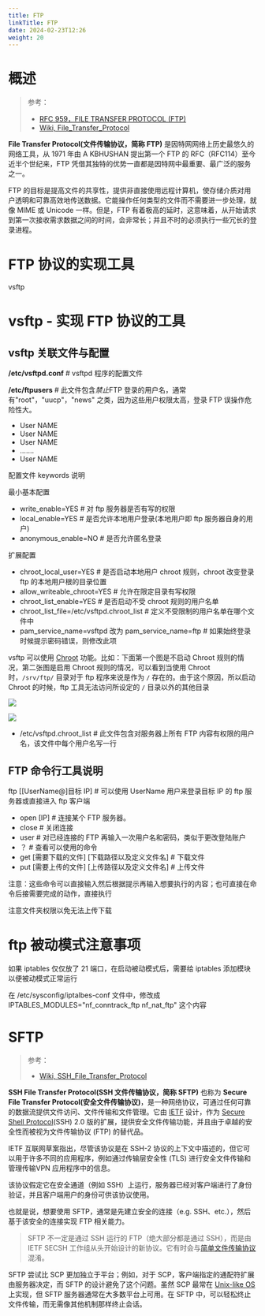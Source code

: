 ```yaml
---
title: FTP
linkTitle: FTP
date: 2024-02-23T12:26
weight: 20
---
```


# 概述

> 参考：
>
> - [RFC 959，FILE TRANSFER PROTOCOL (FTP)](https://datatracker.ietf.org/doc/html/rfc959)
> - [Wiki, File_Transfer_Protocol](https://en.wikipedia.org/wiki/File_Transfer_Protocol)

**File Transfer Protocol(文件传输协议，简称 FTP)** 是因特网网络上历史最悠久的网络工具，从 1971 年由 A KBHUSHAN 提出第一个 FTP 的 RFC（RFC114）至今近半个世纪来，FTP 凭借其独特的优势一直都是因特网中最重要、最广泛的服务之一。

FTP 的目标是提高文件的共享性，提供非直接使用远程计算机，使存储介质对用户透明和可靠高效地传送数据。它能操作任何类型的文件而不需要进一步处理，就像 MIME 或 Unicode 一样。但是，FTP 有着极高的延时，这意味着，从开始请求到第一次接收需求数据之间的时间，会非常长；并且不时的必须执行一些冗长的登录进程。

# FTP 协议的实现工具

vsftp

# vsftp - 实现 FTP 协议的工具

## vsftp 关联文件与配置

**/etc/vsftpd.conf** # vsftpd 程序的配置文件

**/etc/ftpusers** # 此文件包含*禁止*FTP 登录的用户名，通常有"root"，"uucp"，"news" 之类，因为这些用户权限太高，登录 FTP 误操作危险性大。

- User NAME
- User NAME
- User NAME
- .......
- User NAME

配置文件 keywords 说明

最小基本配置

- write_enable=YES # 对 ftp 服务器是否有写的权限
- local_enable=YES # 是否允许本地用户登录(本地用户即 ftp 服务器自身的用户)
- anonymous_enable=NO # 是否允许匿名登录

扩展配置

- chroot_local_user=YES # 是否启动本地用户 chroot 规则，chroot 改变登录 ftp 的本地用户根的目录位置
- allow_writeable_chroot=YES # 允许在限定目录有写权限
- chroot_list_enable=YES # 是否启动不受 chroot 规则的用户名单
- chroot_list_file=/etc/vsftpd.chroot_list # 定义不受限制的用户名单在哪个文件中
- pam_service_name=vsftpd 改为 pam_service_name=ftp # 如果始终登录时候提示密码错误，则修改此项

vsftp 可以使用 [Chroot](/docs/1.操作系统/Linux%20管理/Linux%20系统管理工具/Chroot.md) 功能。比如：下面第一个图是不启动 Chroot 规则的情况，第二张图是启用 Chroot 规则的情况，可以看到当使用 Chroot 时，`/srv/ftp/` 目录对于 ftp 程序来说是作为 `/` 存在的。由于这个原因，所以启动 Chroot 的时候，ftp 工具无法访问所设定的 `/` 目录以外的其他目录

![](https://notes-learning.oss-cn-beijing.aliyuncs.com/pvqe8m/1616165219993-ce6cd857-e9ba-4af0-b7fc-7d77cf547d84.jpeg)

![](https://notes-learning.oss-cn-beijing.aliyuncs.com/pvqe8m/1616165220004-51f8038e-598e-427a-9b04-8f1987475f04.jpeg)

- /etc/vsftpd.chroot_list # 此文件包含对服务器上所有 FTP 内容有权限的用户名，该文件中每个用户名写一行

## FTP 命令行工具说明

ftp \[\[UserName@]目标 IP] # 可以使用 UserName 用户来登录目标 IP 的 ftp 服务器或直接进入 ftp 客户端

- open \[IP] # 连接某个 FTP 服务器。
- close # 关闭连接
- user # 对已经连接的 FTP 再输入一次用户名和密码，类似于更改登陆账户
- ？ # 查看可以使用的命令
- get \[需要下载的文件] \[下载路径以及定义文件名] # 下载文件
- put \[需要上传的文件] \[上传路径以及定义文件名] # 上传文件

注意：这些命令可以直接输入然后根据提示再输入想要执行的内容；也可直接在命令后接需要完成的动作，直接执行

注意文件夹权限以免无法上传下载

# ftp 被动模式注意事项

如果 iptables 仅仅放了 21 端口，在启动被动模式后，需要给 iptables 添加模块以便被动模式正常运行

在 /etc/sysconfig/iptalbes-conf 文件中，修改成 IPTABLES_MODULES="nf_conntrack_ftp nf_nat_ftp" 这个内容

# SFTP

> 参考：
>
> - [Wiki, SSH_File_Transfer_Protocol](https://en.wikipedia.org/wiki/SSH_File_Transfer_Protocol)

**SSH File Transfer Protocol(SSH 文件传输协议，简称 SFTP)** 也称为 **Secure File Transfer Protocol(安全文件传输协议)**，是一种网络协议，可通过任何可靠的数据流提供文件访问、文件传输和文件管理。它由 [IETF](/docs/Standard/Internet/IETF.md) 设计，作为 [Secure Shell Protocol](/docs/4.数据通信/Protocol/Secure%20Shell%20Protocol.md)(SSH) 2.0 版的扩展，提供安全文件传输功能，并且由于卓越的安全性而被视为文件传输协议 (FTP) 的替代品。

IETF 互联网草案指出，尽管该协议是在 SSH-2 协议的上下文中描述的，但它可以用于许多不同的应用程序，例如通过传输层安全性 (TLS) 进行安全文件传输和管理传输VPN 应用程序中的信息。

该协议假定它在安全通道（例如 SSH）上运行，服务器已经对客户端进行了身份验证，并且客户端用户的身份可供该协议使用。

也就是说，想要使用 SFTP，通常是先建立安全的连接（e.g. SSH、etc.），然后基于该安全的连接实现 FTP 相关能力。

> SFTP 不一定是通过 SSH 运行的 FTP（绝大部分都是通过 SSH），而是由 IETF SECSH 工作组从头开始设计的新协议。它有时会与[简单文件传输协议](https://en.wikipedia.org/wiki/Simple_File_Transfer_Protocol)混淆。

SFTP 尝试比 SCP 更加独立于平台；例如，对于 SCP，客户端指定的通配符扩展由服务器决定，而 SFTP 的设计避免了这个问题。虽然 SCP 最常在 [Unix-like OS](/docs/1.操作系统/Operating%20system/Unix-like%20OS/Unix-like%20OS.md) 上实现，但 SFTP 服务器通常在大多数平台上可用。在 SFTP 中，可以轻松终止文件传输，而无需像其他机制那样终止会话。
